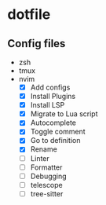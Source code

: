 # dotfile

## Config files
- zsh
- tmux
- nvim
    - [x] Add configs
    - [x] Install Plugins
    - [x] Install LSP
    - [x] Migrate to Lua script
    - [x] Autocomplete
    - [x] Toggle comment
    - [x] Go to definition
    - [x] Rename
    - [ ] Linter
    - [ ] Formatter
    - [ ] Debugging
    - [ ] telescope
    - [ ] tree-sitter
